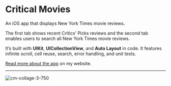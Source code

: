 # Critical Movies

An iOS app that displays New York Times movie reviews. 

The first tab shows recent Critics’ Picks reviews and the second tab enables users to search all New York Times movie reviews.  

It’s built with **UIKit**, **UICollectionView**, and **Auto Layout** in code. It features infinite scroll, cell reuse, search, error handling, and unit tests. 

[Read more about the app](https://phillipbaker.me/critical-movies/) on my website.

---

![cm-collage-3-750](https://github.com/phillipbaker/CriticalMovies/assets/16352712/e4c645b2-6cc9-4b7e-94e8-e418e251fe2d)
